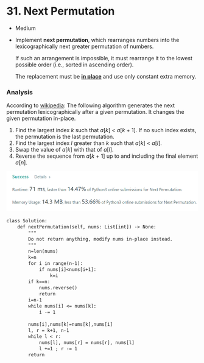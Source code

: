# 31. Next Permutation

* Medium
*   Implement **next permutation**, which rearranges numbers into the lexicographically next greater permutation of numbers.

    If such an arrangement is impossible, it must rearrange it to the lowest possible order (i.e., sorted in ascending order).

    The replacement must be [**in place**](http://en.wikipedia.org/wiki/In-place\_algorithm) and use only constant extra memory.

### Analysis

According to [wikipedia](https://en.wikipedia.org/wiki/Permutation#Generation\_in\_lexicographic\_order): The following algorithm generates the next permutation lexicographically after a given permutation. It changes the given permutation in-place.

1. Find the largest index _k_ such that _a_\[_k_] < _a_\[_k_ + 1]. If no such index exists, the permutation is the last permutation.
2. Find the largest index _l_ greater than _k_ such that _a_\[_k_] < _a_\[_l_].
3. Swap the value of _a_\[_k_] with that of _a_\[_l_].
4. Reverse the sequence from _a_\[_k_ + 1] up to and including the final element _a_\[_n_].

![](<../.gitbook/assets/image (15).png>)

```
class Solution:
    def nextPermutation(self, nums: List[int]) -> None:
        """
        Do not return anything, modify nums in-place instead.
        """
        n=len(nums)
        k=n
        for i in range(n-1):
            if nums[i]<nums[i+1]:
                k=i
        if k==n:
            nums.reverse()
            return 
        i=n-1
        while nums[i] <= nums[k]:
            i -= 1

        nums[i],nums[k]=nums[k],nums[i]
        l, r = k+1, n-1  
        while l < r:
            nums[l], nums[r] = nums[r], nums[l]
            l +=1 ; r -= 1
        return 
```

